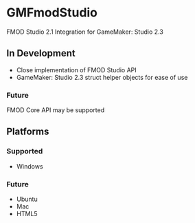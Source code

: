 # GMFmodStudio
FMOD Studio 2.1 Integration for GameMaker: Studio 2.3

## In Development
- Close implementation of FMOD Studio API
- GameMaker: Studio 2.3 struct helper objects for ease of use
### Future
FMOD Core API may be supported

## Platforms
### Supported
- Windows
### Future
- Ubuntu
- Mac
- HTML5
